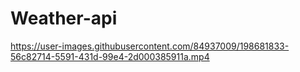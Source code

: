 # Weather-api

https://user-images.githubusercontent.com/84937009/198681833-56c82714-5591-431d-99e4-2d000385911a.mp4

